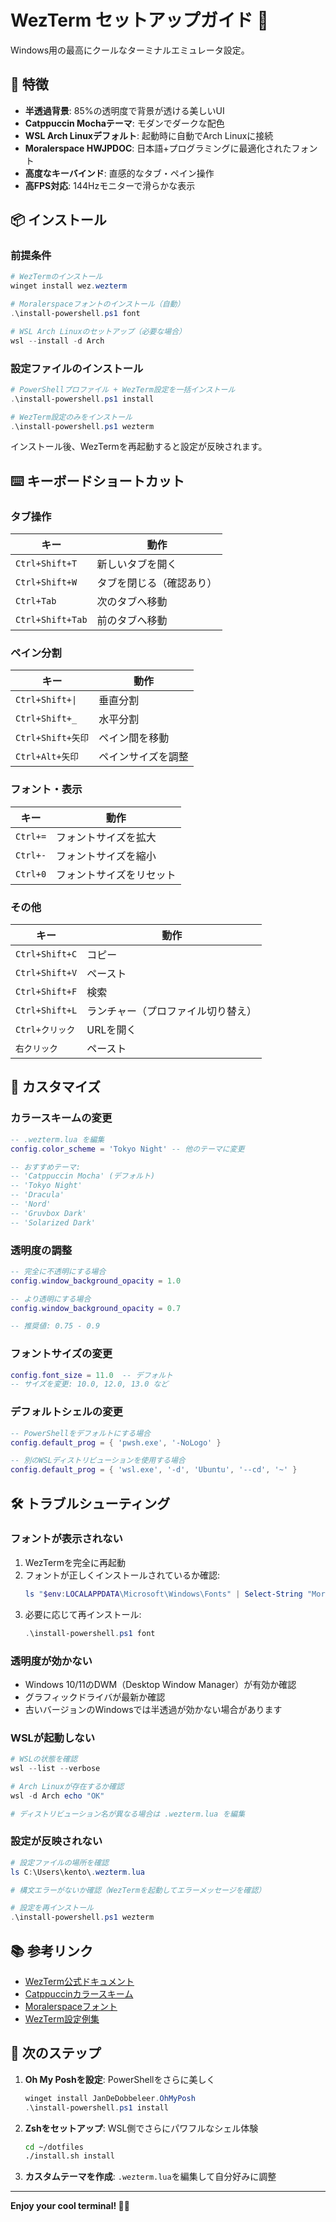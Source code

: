 # WezTerm セットアップガイド 🚀

Windows用の最高にクールなターミナルエミュレータ設定。

## 🎨 特徴

- **半透過背景**: 85%の透明度で背景が透ける美しいUI
- **Catppuccin Mochaテーマ**: モダンでダークな配色
- **WSL Arch Linuxデフォルト**: 起動時に自動でArch Linuxに接続
- **Moralerspace HWJPDOC**: 日本語+プログラミングに最適化されたフォント
- **高度なキーバインド**: 直感的なタブ・ペイン操作
- **高FPS対応**: 144Hzモニターで滑らかな表示

## 📦 インストール

### 前提条件

```powershell
# WezTermのインストール
winget install wez.wezterm

# Moralerspaceフォントのインストール（自動）
.\install-powershell.ps1 font

# WSL Arch Linuxのセットアップ（必要な場合）
wsl --install -d Arch
```

### 設定ファイルのインストール

```powershell
# PowerShellプロファイル + WezTerm設定を一括インストール
.\install-powershell.ps1 install

# WezTerm設定のみをインストール
.\install-powershell.ps1 wezterm
```

インストール後、WezTermを再起動すると設定が反映されます。

## ⌨️ キーボードショートカット

### タブ操作

| キー | 動作 |
|------|------|
| `Ctrl+Shift+T` | 新しいタブを開く |
| `Ctrl+Shift+W` | タブを閉じる（確認あり） |
| `Ctrl+Tab` | 次のタブへ移動 |
| `Ctrl+Shift+Tab` | 前のタブへ移動 |

### ペイン分割

| キー | 動作 |
|------|------|
| `Ctrl+Shift+\|` | 垂直分割 |
| `Ctrl+Shift+_` | 水平分割 |
| `Ctrl+Shift+矢印` | ペイン間を移動 |
| `Ctrl+Alt+矢印` | ペインサイズを調整 |

### フォント・表示

| キー | 動作 |
|------|------|
| `Ctrl+=` | フォントサイズを拡大 |
| `Ctrl+-` | フォントサイズを縮小 |
| `Ctrl+0` | フォントサイズをリセット |

### その他

| キー | 動作 |
|------|------|
| `Ctrl+Shift+C` | コピー |
| `Ctrl+Shift+V` | ペースト |
| `Ctrl+Shift+F` | 検索 |
| `Ctrl+Shift+L` | ランチャー（プロファイル切り替え） |
| `Ctrl+クリック` | URLを開く |
| `右クリック` | ペースト |

## 🎨 カスタマイズ

### カラースキームの変更

```lua
-- .wezterm.lua を編集
config.color_scheme = 'Tokyo Night' -- 他のテーマに変更

-- おすすめテーマ:
-- 'Catppuccin Mocha' (デフォルト)
-- 'Tokyo Night'
-- 'Dracula'
-- 'Nord'
-- 'Gruvbox Dark'
-- 'Solarized Dark'
```

### 透明度の調整

```lua
-- 完全に不透明にする場合
config.window_background_opacity = 1.0

-- より透明にする場合
config.window_background_opacity = 0.7

-- 推奨値: 0.75 - 0.9
```

### フォントサイズの変更

```lua
config.font_size = 11.0  -- デフォルト
-- サイズを変更: 10.0, 12.0, 13.0 など
```

### デフォルトシェルの変更

```lua
-- PowerShellをデフォルトにする場合
config.default_prog = { 'pwsh.exe', '-NoLogo' }

-- 別のWSLディストリビューションを使用する場合
config.default_prog = { 'wsl.exe', '-d', 'Ubuntu', '--cd', '~' }
```

## 🛠️ トラブルシューティング

### フォントが表示されない

1. WezTermを完全に再起動
2. フォントが正しくインストールされているか確認:
   ```powershell
   ls "$env:LOCALAPPDATA\Microsoft\Windows\Fonts" | Select-String "Moralerspace"
   ```
3. 必要に応じて再インストール:
   ```powershell
   .\install-powershell.ps1 font
   ```

### 透明度が効かない

- Windows 10/11のDWM（Desktop Window Manager）が有効か確認
- グラフィックドライバが最新か確認
- 古いバージョンのWindowsでは半透過が効かない場合があります

### WSLが起動しない

```powershell
# WSLの状態を確認
wsl --list --verbose

# Arch Linuxが存在するか確認
wsl -d Arch echo "OK"

# ディストリビューション名が異なる場合は .wezterm.lua を編集
```

### 設定が反映されない

```powershell
# 設定ファイルの場所を確認
ls C:\Users\kento\.wezterm.lua

# 構文エラーがないか確認（WezTermを起動してエラーメッセージを確認）

# 設定を再インストール
.\install-powershell.ps1 wezterm
```

## 📚 参考リンク

- [WezTerm公式ドキュメント](https://wezfurlong.org/wezterm/)
- [Catppuccinカラースキーム](https://github.com/catppuccin/catppuccin)
- [Moralerspaceフォント](https://github.com/yuru7/moralerspace)
- [WezTerm設定例集](https://github.com/wez/wezterm/discussions/628)

## 🎯 次のステップ

1. **Oh My Poshを設定**: PowerShellをさらに美しく
   ```powershell
   winget install JanDeDobbeleer.OhMyPosh
   .\install-powershell.ps1 install
   ```

2. **Zshをセットアップ**: WSL側でさらにパワフルなシェル体験
   ```bash
   cd ~/dotfiles
   ./install.sh install
   ```

3. **カスタムテーマを作成**: `.wezterm.lua`を編集して自分好みに調整

---

**Enjoy your cool terminal! 🚀✨**


